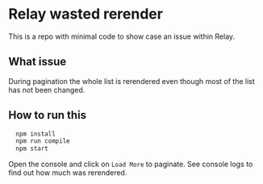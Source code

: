 # Relay wasted rerender

This is a repo with minimal code to show case an issue within Relay.

## What issue

During pagination the whole list is rerendered even though most of the
list has not been changed.

## How to run this

```bash
  npm install
  npm run compile
  npm start
```

Open the console and click on `Load More` to paginate. See console
logs to find out how much was rerendered.

